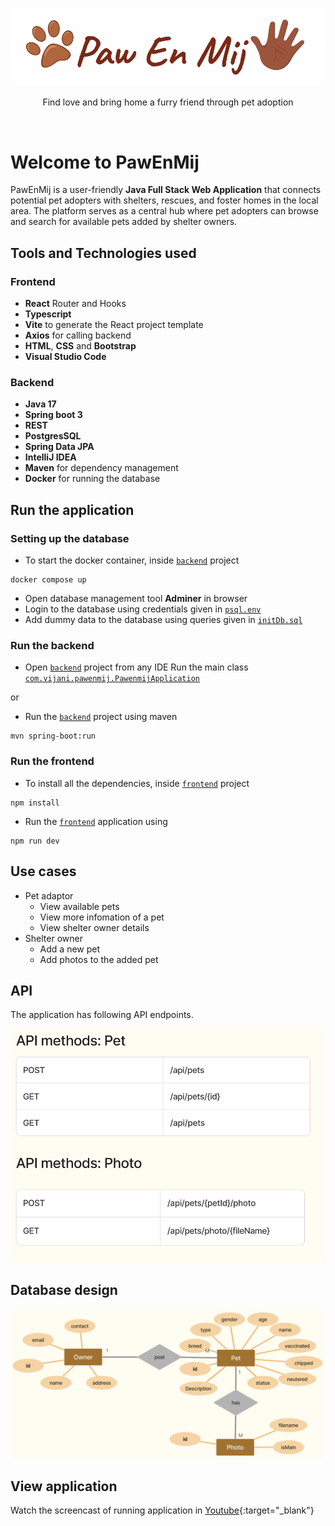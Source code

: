 ![alt text](https://github.com/vijanipiyawardana/PawEnMij/blob/main/pawenmij-logo.png?raw=true)

<p align="center">
Find love and bring home a furry friend through pet adoption
</p>
<br>

# Welcome to PawEnMij

PawEnMij is a user-friendly **Java Full Stack Web Application** that connects potential pet adopters with shelters, rescues, and foster homes in the local area. The platform serves as a central hub where pet adopters can browse and search for available pets added by shelter owners.


## Tools and Technologies used 

### Frontend 
- **React** Router and Hooks
- **Typescript** 
- **Vite** to generate the React project template 
- **Axios** for calling backend
- **HTML**, **CSS** and **Bootstrap**
- **Visual Studio Code**


### Backend  
- **Java 17** 
- **Spring boot 3**
- **REST**
- **PostgresSQL**
- **Spring Data JPA**
- **IntelliJ IDEA**
- **Maven** for dependency management
- **Docker** for running the database

## Run the application

### Setting up the database

-  To start the docker container, inside [`backend`](backend) project 
```shell
docker compose up
```
- Open database management tool **Adminer** in browser
- Login to the database using credentials given in [`psql.env`](backend/containerConfig/psql.env)
- Add dummy data to the database using queries given in [`initDb.sql`](backend/containerConfig/initDb.sql)

### Run the backend
- Open [`backend`](backend) project from any IDE
Run the main class [`com.vijani.pawenmij.PawenmijApplication`](backend/src/main/java/com/vijani/pawenmij/PawenmijApplication.java)

or  

- Run the [`backend`](backend) project using maven 
```shell 
mvn spring-boot:run
```

### Run the frontend
- To install all the dependencies, inside [`frontend`](frontend) project
```shell
npm install
```
- Run the [`frontend`](frontend) application using
```shell 
npm run dev
```

## Use cases

- Pet adaptor
    - View available pets
    - View more infomation of a pet
    - View shelter owner details
- Shelter owner
    - Add a new pet
    - Add photos to the added pet

## API

The application has following API endpoints.

![alt text](https://github.com/vijanipiyawardana/PawEnMij/blob/main/pawenmij-api.png?raw=true)


## Database design

![alt text](https://github.com/vijanipiyawardana/PawEnMij/blob/main/pawenmij-erd.png?raw=true)

## View application

Watch the screencast of running application in [Youtube](https://youtu.be/jWOZ_e7-ayE){:target="_blank"}